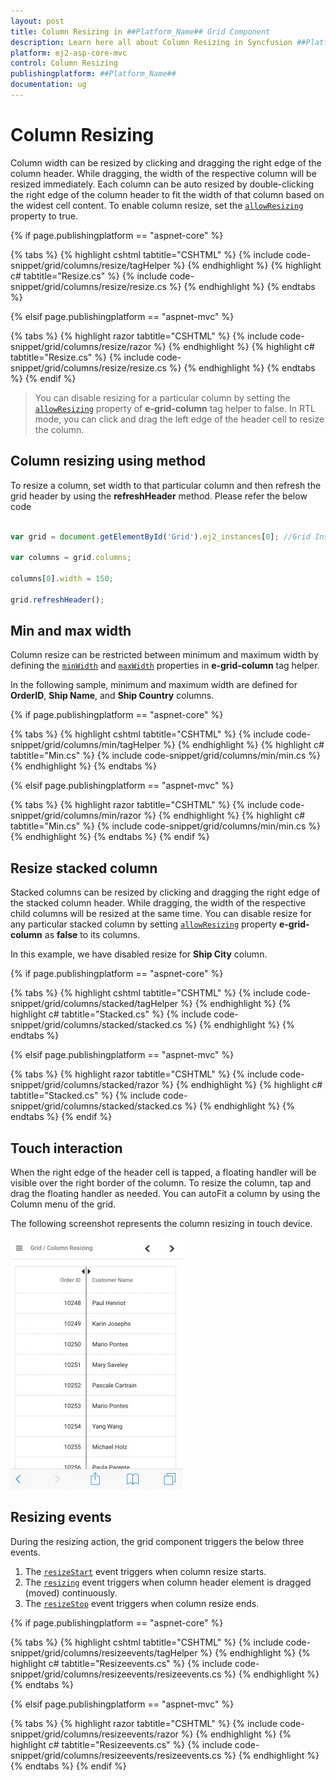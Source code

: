 ```yaml
---
layout: post
title: Column Resizing in ##Platform_Name## Grid Component
description: Learn here all about Column Resizing in Syncfusion ##Platform_Name## Grid component and more.
platform: ej2-asp-core-mvc
control: Column Resizing
publishingplatform: ##Platform_Name##
documentation: ug
---
```


# Column Resizing

Column width can be resized by clicking and dragging the right edge of the column header. While dragging, the width of the respective column will be resized immediately. Each column can be auto resized by double-clicking the right edge of the column header to fit the width of that column based on the widest cell content. To enable column resize, set the [`allowResizing`](https://help.syncfusion.com/cr/aspnetcore-js2/Syncfusion.EJ2.Grids.Grid.html#Syncfusion_EJ2_Grids_Grid_AllowResizing) property to true.

{% if page.publishingplatform == "aspnet-core" %}

{% tabs %}
{% highlight cshtml tabtitle="CSHTML" %}
{% include code-snippet/grid/columns/resize/tagHelper %}
{% endhighlight %}
{% highlight c# tabtitle="Resize.cs" %}
{% include code-snippet/grid/columns/resize/resize.cs %}
{% endhighlight %}
{% endtabs %}

{% elsif page.publishingplatform == "aspnet-mvc" %}

{% tabs %}
{% highlight razor tabtitle="CSHTML" %}
{% include code-snippet/grid/columns/resize/razor %}
{% endhighlight %}
{% highlight c# tabtitle="Resize.cs" %}
{% include code-snippet/grid/columns/resize/resize.cs %}
{% endhighlight %}
{% endtabs %}
{% endif %}



> You can disable resizing for a particular column by setting the [`allowResizing`](https://help.syncfusion.com/cr/aspnetcore-js2/Syncfusion.EJ2.Grids.GridColumn.html#Syncfusion_EJ2_Grids_GridColumn_AllowResizing) property of **e-grid-column** tag helper to false.
> In RTL mode, you can click and drag the left edge of the header cell to resize the column.

## Column resizing using method

To resize a column, set width to that particular column and then refresh the grid header by using the **refreshHeader** method. Please refer the below code

```javascript

var grid = document.getElementById('Grid').ej2_instances[0]; //Grid Instance

var columns = grid.columns;

columns[0].width = 150;

grid.refreshHeader();

```

## Min and max width

Column resize can be restricted between minimum and maximum width by defining the [`minWidth`](https://help.syncfusion.com/cr/aspnetcore-js2/Syncfusion.EJ2.Grids.GridColumn.html#Syncfusion_EJ2_Grids_GridColumn_MinWidth) and [`maxWidth`](https://help.syncfusion.com/cr/aspnetcore-js2/Syncfusion.EJ2.Grids.GridColumn.html#Syncfusion_EJ2_Grids_GridColumn_MaxWidth) properties in  **e-grid-column** tag helper.

In the following sample, minimum and maximum width are defined for **OrderID**, **Ship Name**, and **Ship Country** columns.

{% if page.publishingplatform == "aspnet-core" %}

{% tabs %}
{% highlight cshtml tabtitle="CSHTML" %}
{% include code-snippet/grid/columns/min/tagHelper %}
{% endhighlight %}
{% highlight c# tabtitle="Min.cs" %}
{% include code-snippet/grid/columns/min/min.cs %}
{% endhighlight %}
{% endtabs %}

{% elsif page.publishingplatform == "aspnet-mvc" %}

{% tabs %}
{% highlight razor tabtitle="CSHTML" %}
{% include code-snippet/grid/columns/min/razor %}
{% endhighlight %}
{% highlight c# tabtitle="Min.cs" %}
{% include code-snippet/grid/columns/min/min.cs %}
{% endhighlight %}
{% endtabs %}
{% endif %}



## Resize stacked column

Stacked columns can be resized by clicking and dragging the right edge of the stacked column header. While dragging, the width of the respective child columns will be resized at the same time. You can disable resize for any particular stacked column by setting [`allowResizing`](https://help.syncfusion.com/cr/aspnetcore-js2/Syncfusion.EJ2.Grids.Grid.html#Syncfusion_EJ2_Grids_Grid_AllowResizing) property **e-grid-column** as **false** to its columns.

In this example, we have disabled resize for **Ship City** column.

{% if page.publishingplatform == "aspnet-core" %}

{% tabs %}
{% highlight cshtml tabtitle="CSHTML" %}
{% include code-snippet/grid/columns/stacked/tagHelper %}
{% endhighlight %}
{% highlight c# tabtitle="Stacked.cs" %}
{% include code-snippet/grid/columns/stacked/stacked.cs %}
{% endhighlight %}
{% endtabs %}

{% elsif page.publishingplatform == "aspnet-mvc" %}

{% tabs %}
{% highlight razor tabtitle="CSHTML" %}
{% include code-snippet/grid/columns/stacked/razor %}
{% endhighlight %}
{% highlight c# tabtitle="Stacked.cs" %}
{% include code-snippet/grid/columns/stacked/stacked.cs %}
{% endhighlight %}
{% endtabs %}
{% endif %}



## Touch interaction

When the right edge of the header cell is tapped, a floating handler will be visible over the right border of the column. To resize the column, tap and drag the floating handler as needed. You can autoFit a column by using the Column menu of the grid.

The following screenshot represents the column resizing in touch device.

![Touch interaction](../../images/column-resizing.jpg)

## Resizing events

During the resizing action, the grid component triggers the below three events.

1. The [`resizeStart`](https://help.syncfusion.com/cr/aspnetcore-js2/Syncfusion.EJ2.Grids.Grid.html#Syncfusion_EJ2_Grids_Grid_ResizeStart) event triggers when column resize starts.
2. The [`resizing`](https://help.syncfusion.com/cr/aspnetcore-js2/Syncfusion.EJ2.Grids.Grid.html#Syncfusion_EJ2_Grids_Grid_Resizing) event triggers when column header element is dragged (moved) continuously.
3. The [`resizeStop`](https://help.syncfusion.com/cr/aspnetcore-js2/Syncfusion.EJ2.Grids.Grid.html#Syncfusion_EJ2_Grids_Grid_ResizeStop) event triggers when column resize ends.

{% if page.publishingplatform == "aspnet-core" %}

{% tabs %}
{% highlight cshtml tabtitle="CSHTML" %}
{% include code-snippet/grid/columns/resizeevents/tagHelper %}
{% endhighlight %}
{% highlight c# tabtitle="Resizeevents.cs" %}
{% include code-snippet/grid/columns/resizeevents/resizeevents.cs %}
{% endhighlight %}
{% endtabs %}

{% elsif page.publishingplatform == "aspnet-mvc" %}

{% tabs %}
{% highlight razor tabtitle="CSHTML" %}
{% include code-snippet/grid/columns/resizeevents/razor %}
{% endhighlight %}
{% highlight c# tabtitle="Resizeevents.cs" %}
{% include code-snippet/grid/columns/resizeevents/resizeevents.cs %}
{% endhighlight %}
{% endtabs %}
{% endif %}

